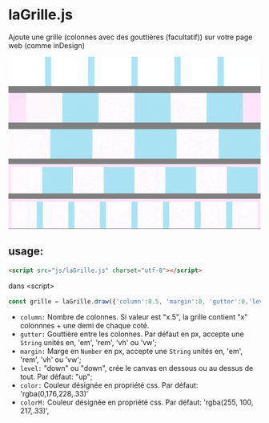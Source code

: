 # laGrille.js
Ajoute une grille (colonnes avec des gouttières (facultatif)) sur votre page web (comme inDesign)

![écran](laGrille_demo.png)

## usage:

```html
<script src="js/laGrille.js" charset="utf-8"></script>
```

dans \<script>
```js
const grille = laGrille.draw({'column':8.5, 'margin':0, 'gutter':0,'level':"down"});
```

- `column:` Nombre de colonnes. Si valeur est "x.5", la grille contient "x" colonnnes + une demi de chaque coté.
- `gutter:` Gouttière entre les colonnes. Par défaut en px, accepte une `String` unités en, 'em', 'rem', 'vh' ou 'vw';
- `margin:` Marge en `Number` en px, accepte une `String` unités en, 'em', 'rem', 'vh' ou 'vw';
- `level:` "down" ou "down", crée le canvas en dessous ou au dessus de tout. Par défaut: "up";
- `color:` Couleur désignée en propriété css. Par défaut: 'rgba(0,176,228,.33)' 
- `colorM:` Couleur désignée en propriété css. Par défaut: 'rgba(255, 100, 217,.33)',
